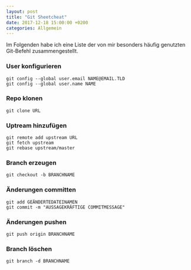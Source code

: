 ```yaml
---
layout: post
title: "Git Sheetcheat"
date: 2017-12-18 15:00:00 +0200
categories: Allgemein
---
```

Im Folgenden habe ich eine Liste der von mir besonders häufig genutzten Git-Befehl zusammengestellt.  
<!--more-->
### User konfigurieren
`git config --global user.email NAME@EMAIL.TLD`  
`git config --global user.name NAME`  

### Repo klonen
`git clone URL`  

### Uptream hinzufügen
`git remote add upstream URL`  
`git fetch upstream`  
`git rebase upstream/master`  

### Branch erzeugen
`git checkout -b BRANCHNAME`  

### Änderungen committen
`git add GEÄNDERTEDATEINAMEN`  
`git commit -m "AUSSAGEKRÄFTIGE COMMITMESSAGE"`  

### Änderungen pushen
`git push origin BRANCHNAME`  

### Branch löschen
`git branch -d BRANCHNAME`  

